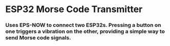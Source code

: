 # ESP32 Morse Code Transmitter
### Uses EPS-NOW to connect two ESP32s. Pressing a button on one triggers a vibration on the other, providing a simple way to send Morse code signals.

